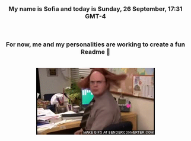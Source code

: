 


<div align="center">
<h3 >My name is Sofia and today is Sunday, 26 September, 17:31 GMT-4</h3><br>
<h3 >For now, me and my personalities are working to create a fun Readme 👋
</h3><br>
<img src='img/dwight.gif' alt='working...'/>
</div>
